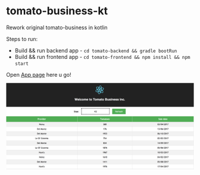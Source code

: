 # tomato-business-kt
Rework original tomato-business in kotlin

Steps to run:
+ Build && run backend app - `cd tomato-backend && gradle bootRun`  
+ Build && run frontend app - `cd tomato-frontend && npm install && npm start`

Open [App page](http://localhost:3000) here u go! 

![App screen](tomato-business.png)

